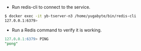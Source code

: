 
- Run redis-cli to connect to the service.

```sh
$ docker exec -it yb-tserver-n3 /home/yugabyte/bin/redis-cli
127.0.0.1:6379> 
```

- Run a Redis command to verify it is working.

```sql
127.0.0.1:6379> PING
"pong"
```
